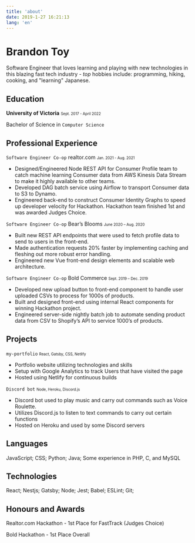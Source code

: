 ```yaml
---
title: 'about'
date: 2019-1-27 16:21:13
lang: 'en'
---
```


# Brandon Toy

Software Engineer that loves learning and playing with new technologies in this blazing fast tech industry - *top* hobbies include: programming, hiking, cooking, and "learning" Japanese.

## Education 
**University of Victoria** <t style="font-size:10px;">Sept. 2017 - April 2022</t>

Bachelor of Science in `Computer Science` 
## Professional Experience
`Software Engineer Co-op` realtor.com <t style="font-size:10px;">Jan. 2021 - Aug. 2021</t>
- Designed/Engineered Node REST API for Consumer Profile team to catch machine learning Consumer data from AWS Kinesis Data Stream to make it highly available to other teams.
- Developed DAG batch service using Airflow to transport Consumer data to S3 to Dynamo.
- Engineered back-end to construct Consumer Identity Graphs to speed up developer velocity for Hackathon.
Hackathon team finished 1st and was awarded Judges Choice.

`Software Engineer Co-op` Bear’s Blooms <t style="font-size:10px;">June 2020 – Aug. 2020</t>
- Built new REST API endpoints that were used to fetch profile data to send to users in the front-end.
- Made authentication requests 20% faster by implementing caching and fleshing out more robust error handling.
- Engineered new Vue front-end design elements and scalable web architecture.

`Software Engineer Co-op` Bold Commerce <t style="font-size:10px;">Sept. 2019 – Dec. 2019</t>
- Developed new upload button to front-end component to handle user uploaded CSVs to process for 1000s of products.
- Built and designed front-end using internal React components for winning Hackathon project.
- Engineered  server-side nightly batch job to automate sending product data from CSV to Shopify’s API to service
1000’s of products.


## Projects
`my-portfolio` <t style="font-size:10px;">React, Gatsby, CSS, Netlify</t>
- Portfolio website utilizing technologies and skills
- Setup with Google Analytics to track Users that have visited the page
- Hosted using Netlify for continuous builds

`Discord bot` <t style="font-size:10px;">Node, Heroku, Discord.js</t>
- Discord bot used to play music and carry out commands such as Voice Roulette.
- Utilizes Discord.js to listen to text commands to carry out certain functions
- Hosted on Heroku and used by some Discord servers

## Languages
JavaScript; CSS; Python; Java; Some experience in PHP, C, and MySQL

## Technologies
React; Nestjs; Gatsby; Node; Jest; Babel; ESLint; Git;

## Honours and Awards
Realtor.com Hackathon - 1st Place for FastTrack (Judges Choice)

Bold Hackathon - 1st Place Overall